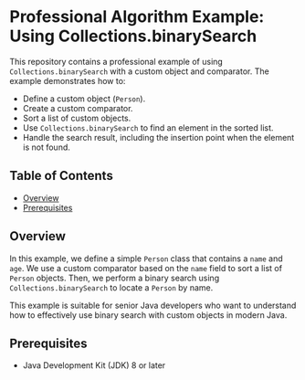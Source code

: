 # Professional Algorithm Example: Using Collections.binarySearch

This repository contains a professional example of using `Collections.binarySearch` with a custom object and comparator. The example demonstrates how to:

- Define a custom object (`Person`).
- Create a custom comparator.
- Sort a list of custom objects.
- Use `Collections.binarySearch` to find an element in the sorted list.
- Handle the search result, including the insertion point when the element is not found.

## Table of Contents

- [Overview](#overview)
- [Prerequisites](#prerequisites)

## Overview

In this example, we define a simple `Person` class that contains a `name` and `age`. We use a custom comparator based on the `name` field to sort a list of `Person` objects. Then, we perform a binary search using `Collections.binarySearch` to locate a `Person` by name.

This example is suitable for senior Java developers who want to understand how to effectively use binary search with custom objects in modern Java.

## Prerequisites

- Java Development Kit (JDK) 8 or later
